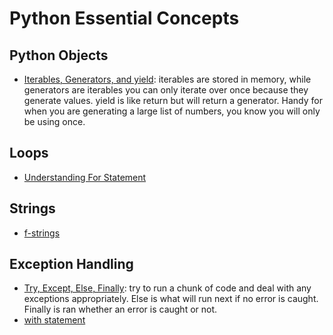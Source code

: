 # Python Essential Concepts

## Python Objects

- [Iterables, Generators, and yield](https://stackoverflow.com/questions/231767/what-does-the-yield-keyword-do): iterables are stored in memory, while generators are iterables you can only iterate over once because they generate values. yield is like return but will return a generator. Handy for when you are generating a large list of numbers, you know you will only be using once.


## Loops

- [Understanding For Statement](https://web.archive.org/web/20201109034340/http://effbot.org/zone/python-for-statement.htm)

## Strings

- [f-strings](https://stackabuse.com/string-formatting-with-python-3s-f-strings/)

## Exception Handling

- [Try, Except, Else, Finally](https://note.nkmk.me/en/python-try-except-else-finally/): try to run a chunk of code and deal with any exceptions appropriately. Else is what will run next if no error is caught. Finally is ran whether an error is caught or not.
- [with statement](https://www.geeksforgeeks.org/with-statement-in-python/)

